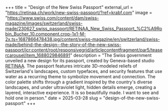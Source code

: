+++
title = "Design of the New Swiss Passport"
external_url = "https://retinaa.ch/work/new-swiss-passport/?ref=krabf.com"
image = "https://www.swiss.com/content/dam/swiss-magazine/images/switzerland/swiss-made/230627_swiss_passport/RETINAA_New_Swiss_Passport_%C2%A9Robin_Bucher_10.component.crop-1x1-M-2x.ts=1687866478438.jpg/content/swiss-magazine/en/switzerland/swiss-made/behind-the-design--the-story-of-the-new-swiss-passport/jcr:content/root/responsivegrid/articlecontentfragment/par5/teasercarousel/item_1688029846891"
description = "The Swiss government unveiled a new design for its passport, created by Geneva-based studio [RETINAA](https://retinaa.ch/work/new-swiss-passport/?ref=krabf.com). The passport features intricate 3D-modeled reliefs of Switzerland's landscapes, custom typefaces, and security features that use water as a recurring theme to symbolize movement and connection. The color palette shifts through a gradient inspired by the country's diverse landscapes, and under ultraviolet light, hidden details emerge, creating a layered, interactive experience. It is so beautifully made. I want to see and hold one in person."
date = 2025-03-28
slug = "design-of-the-new-swiss-passport"
+++ 